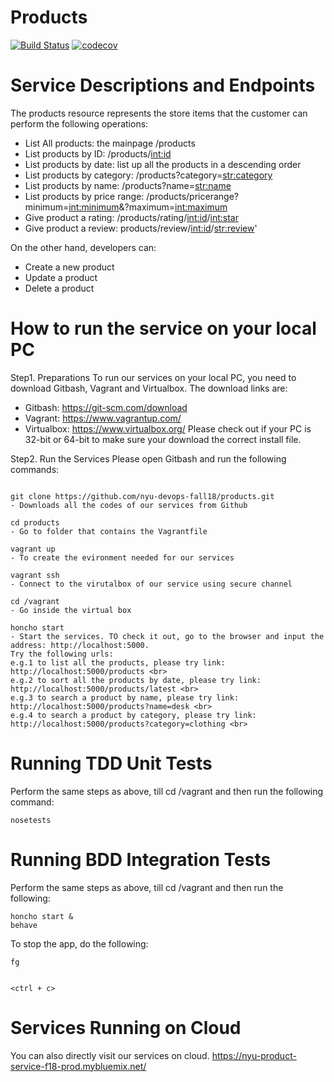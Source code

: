 # Products
[![Build Status](https://travis-ci.org/nyu-devops-fall18/products.svg?branch=master)](https://travis-ci.org/nyu-devops-fall18/products)
[![codecov](https://codecov.io/gh/nyu-devops-fall18/products/branch/master/graph/badge.svg)](https://codecov.io/gh/nyu-devops-fall18/products)

# Service Descriptions and Endpoints 
The products resource represents the store items that the customer can perform the following operations:
* List All products: the mainpage /products
* List products by ID: /products/<int:id>
* List products by date: list up all the products in a descending order
* List products by category: /products?category=<str:category>
* List products by name: /products?name=<str:name>
* List products by price range: /products/pricerange?minimum=<int:minimum>&?maximum=<int:maximum>
* Give product a rating: /products/rating/<int:id>/<int:star>
* Give product a review: products/review/<int:id>/<str:review>'

On the other hand, developers can:
* Create a new product
* Update a product
* Delete a product

# How to run the service on your local PC
Step1. Preparations
To run our services on your local PC, you need to download Gitbash, Vagrant and Virtualbox. The download links are:
- Gitbash: https://git-scm.com/download
- Vagrant: https://www.vagrantup.com/
- Virtualbox: https://www.virtualbox.org/
Please check out if your PC is 32-bit or 64-bit to make sure your download the correct install file.

Step2. Run the Services
Please open Gitbash and run the following commands:
```shell

git clone https://github.com/nyu-devops-fall18/products.git  
- Downloads all the codes of our services from Github

cd products     
- Go to folder that contains the Vagrantfile

vagrant up
- To create the evironment needed for our services

vagrant ssh
- Connect to the virutalbox of our service using secure channel

cd /vagrant
- Go inside the virtual box 

honcho start
- Start the services. TO check it out, go to the browser and input the address: http://localhost:5000.
Try the following urls:
e.g.1 to list all the products, please try link: http://localhost:5000/products <br>
e.g.2 to sort all the products by date, please try link: http://localhost:5000/products/latest <br>
e.g.3 to search a product by name, please try link: http://localhost:5000/products?name=desk <br>
e.g.4 to search a product by category, please try link: http://localhost:5000/products?category=clothing <br>

```

# Running TDD Unit Tests
Perform the same steps as above, till cd /vagrant and then run the following command:
```shell
nosetests
```

# Running BDD Integration Tests
Perform the same steps as above, till cd /vagrant and then run the following:
```shell
honcho start &
behave
```
To stop the app, do the following:
```shell
fg


<ctrl + c>

```

# Services Running on Cloud
You can also directly visit our services on cloud.
https://nyu-product-service-f18-prod.mybluemix.net/
